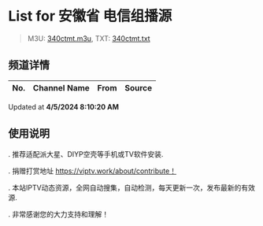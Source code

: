 # List for **安徽省 电信组播源**

> M3U: [340ctmt.m3u](/340ctmt.m3u), TXT: [340ctmt.txt](/txt/340ctmt.txt)

## 频道详情

| No. | Channel Name | From | Source |
| --- | ------------ | ---- | ------ |


Updated at **4/5/2024 8:10:20 AM**

## 使用说明

. 推荐适配派大星、DIYP空壳等手机或TV软件安装.

. 捐赠打赏地址 https://viptv.work/about/contribute！

. 本站IPTV动态资源，全网自动搜集，自动检测，每天更新一次，发布最新的有效源.

. 非常感谢您的大力支持和理解！